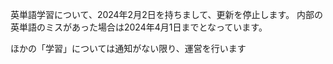 英単語学習について、2024年2月2日を持ちまして、更新を停止します。
内部の英単語のミスがあった場合は2024年4月1日までとなっています。

ほかの「学習」については通知がない限り、運営を行います